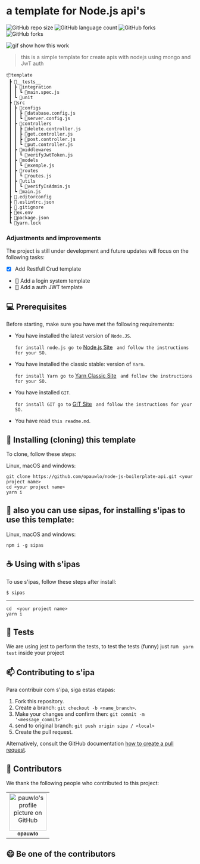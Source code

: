 # a template for Node.js api's

![GitHub repo size](https://img.shields.io/github/repo-size/opauwlo/node-js-boilerplate-api?style=for-the-badge)
![GitHub language count](https://img.shields.io/github/languages/count/opauwlo/node-js-boilerplate-api?style=for-the-badge)
![GitHub forks](https://img.shields.io/github/forks/opauwlo/node-js-boilerplate-api?style=for-the-badge)
![GitHub forks](https://img.shields.io/github/issues-pr-raw/opauwlo/node-js-boilerplate-api?style=for-the-badge)

	
![gif show how this work](https://i.ibb.co/9YTQpVj/Peek-2021-09-22-18-03.gif)

> this is a simple template for create apis with nodejs using mongo and JwT auth

```
📦template
 ┣ 📂__tests__
 ┃ ┣ 📂integration
 ┃ ┃ ┗ 📜main.spec.js
 ┃ ┗ 📂unit
 ┣ 📂src
 ┃ ┣ 📂configs
 ┃ ┃ ┣ 📜database.config.js
 ┃ ┃ ┗ 📜server.config.js
 ┃ ┣ 📂controllers
 ┃ ┃ ┣ 📜delete.controller.js
 ┃ ┃ ┣ 📜get.controller.js
 ┃ ┃ ┣ 📜post.controller.js
 ┃ ┃ ┗ 📜put.controller.js
 ┃ ┣ 📂middlewares
 ┃ ┃ ┗ 📜verifyJwtToken.js
 ┃ ┣ 📂models
 ┃ ┃ ┗ 📜exemple.js
 ┃ ┣ 📂routes
 ┃ ┃ ┗ 📜routes.js
 ┃ ┣ 📂utils
 ┃ ┃ ┗ 📜verifyIsAdmin.js
 ┃ ┗ 📜main.js
 ┣ 📜.editorconfig
 ┣ 📜.eslintrc.json
 ┣ 📜.gitignore
 ┣ 📜ex.env
 ┣ 📜package.json
 ┗ 📜yarn.lock
```
### Adjustments and improvements

The project is still under development and future updates will focus on the following tasks:

- [x] Add Restfull Crud template
- [] Add a login system template
- [] Add a auth JWT template


## 💻 Prerequisites

Before starting, make sure you have met the following requirements:

* You have installed the latest version of `Node.JS`.

  ``` for install node.js go to ``` [Node.js Site](https://nodejs.org/en/) ``` and follow the instructions for your SO.```
  
* You have installed the classic stable: version of `Yarn`.

  ``` for install Yarn go to ``` [Yarn Classic Site](https://classic.yarnpkg.com/lang/en/) ``` and follow the instructions for your SO.```
  
* You have installed `GIT`.

  ``` for install GIT go to ``` [GIT Site](https://git-scm.com/) ``` and follow the instructions for your SO.```
  
 * You have read `this readme.md`.

## 🚀 Installing (cloning) this template

To clone, follow these steps:

Linux, macOS and windows:
```
git clone https://github.com/opauwlo/node-js-boilerplate-api.git <your project name>
cd <your project name>
yarn i
```

## 🚀 also you can use sipas, for installing s'ipas to use this template:

Linux, macOS and windows:
```
npm i -g sipas
```

## ☕ Using with s'ipas

To use s'ipas, follow these steps after install:

```
$ sipas
```
---
```
cd  <your project name>
yarn i
```
## 🧪 Tests
We are using jest to perform the tests, to test the tests (funny) just run ``` yarn test``` inside your project

## 📫 Contributing to s'ipa

Para contribuir com s'ipa, siga estas etapas:

1. Fork this repository.
2. Create a branch: `git checkout -b <name_branch>`.
3. Make your changes and confirm then: `git commit -m '<message_commit>'`
4. send to original branch: `git push origin sipa / <local>`
5. Create the pull request.

Alternatively, consult the GitHub documentation [how to create a pull request](https://help.github.com/en/github/collaborating-with-issues-and-pull-requests/creating-a-pull-request).

## 🤝 Contributors

We thank the following people who contributed to this project:

<table>
  <tr>
    <td align="center">
      <a href="#">
        <img src="https://avatars.githubusercontent.com/u/79854555?v=4" width="100px;" alt="pauwlo's profile picture on GitHub"/><br>
        <sub>
          <b>opauwlo</b>
        </sub>
      </a>
    </td>
  </tr>
</table>


## 😄 Be one of the contributors <br>
